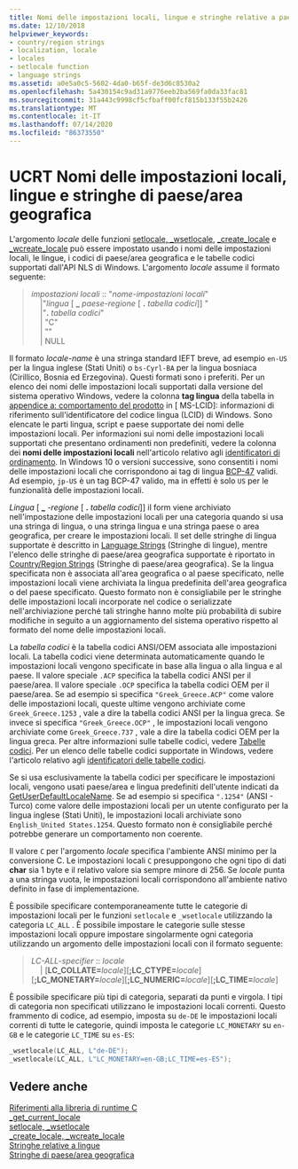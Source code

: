 ```yaml
---
title: Nomi delle impostazioni locali, lingue e stringhe relative a paesi
ms.date: 12/10/2018
helpviewer_keywords:
- country/region strings
- localization, locale
- locales
- setlocale function
- language strings
ms.assetid: a0e5a0c5-5602-4da0-b65f-de3d6c8530a2
ms.openlocfilehash: 5a430154c9ad31a9776eeb2ba569fa0da33fac81
ms.sourcegitcommit: 31a443c9998cf5cfbaff00fcf815b133f55b2426
ms.translationtype: MT
ms.contentlocale: it-IT
ms.lasthandoff: 07/14/2020
ms.locfileid: "86373550"
---
```

# <a name="ucrt-locale-names-languages-and-countryregion-strings"></a>UCRT Nomi delle impostazioni locali, lingue e stringhe di paese/area geografica

L'argomento *locale* delle funzioni [setlocale, \_wsetlocale](../c-runtime-library/reference/setlocale-wsetlocale.md), [\_create\_locale](../c-runtime-library/reference/create-locale-wcreate-locale.md) e [\_wcreate\_locale](../c-runtime-library/reference/create-locale-wcreate-locale.md) può essere impostato usando i nomi delle impostazioni locali, le lingue, i codici di paese/area geografica e le tabelle codici supportati dall'API NLS di Windows. L'argomento *locale* assume il formato seguente:

> *impostazioni locali* :: "*nome-impostazioni locali*"<br/>
&nbsp;&nbsp;&nbsp;&nbsp;\|"*lingua* \[ **\_** _paese-regione_ \[ __.__ *tabella codici*]] "<br/>
&nbsp;&nbsp;&nbsp;&nbsp;\|"__.__ *tabella codici*"<br/>
&nbsp;&nbsp;&nbsp;&nbsp;\| "C"<br/>
&nbsp;&nbsp;&nbsp;&nbsp;\| ""<br/>
&nbsp;&nbsp;&nbsp;&nbsp;\| NULL

Il formato *locale-name* è una stringa standard IEFT breve, ad esempio `en-US` per la lingua inglese (Stati Uniti) o `bs-Cyrl-BA` per la lingua bosniaca (Cirillico, Bosnia ed Erzegovina). Questi formati sono i preferiti. Per un elenco dei nomi delle impostazioni locali supportati dalla versione del sistema operativo Windows, vedere la colonna **tag lingua** della tabella in [appendice a: comportamento del prodotto](https://docs.microsoft.com/openspecs/windows_protocols/ms-lcid/a9eac961-e77d-41a6-90a5-ce1a8b0cdb9c) in \[ MS-LCID]: informazioni di riferimento sull'identificatore del codice lingua (LCID) di Windows. Sono elencate le parti lingua, script e paese supportate dei nomi delle impostazioni locali. Per informazioni sui nomi delle impostazioni locali supportati che presentano ordinamenti non predefiniti, vedere la colonna dei **nomi delle impostazioni locali** nell'articolo relativo agli [identificatori di ordinamento](/windows/win32/Intl/sort-order-identifiers). In Windows 10 o versioni successive, sono consentiti i nomi delle impostazioni locali che corrispondono ai tag di lingua [BCP-47](https://tools.ietf.org/html/bcp47) validi. Ad esempio, `jp-US` è un tag BCP-47 valido, ma in effetti è solo `US` per le funzionalità delle impostazioni locali.

*Lingua* \[ **\_** _-regione_ \[ __.__ *tabella codici*]] il form viene archiviato nell'impostazione delle impostazioni locali per una categoria quando si usa una stringa di lingua, o una stringa lingua e una stringa paese o area geografica, per creare le impostazioni locali. Il set delle stringhe di lingua supportate è descritto in [Language Strings](../c-runtime-library/language-strings.md) (Stringhe di lingue), mentre l'elenco delle stringhe di paese/area geografica supportate è riportato in [Country/Region Strings](../c-runtime-library/country-region-strings.md) (Stringhe di paese/area geografica). Se la lingua specificata non è associata all'area geografica o al paese specificato, nelle impostazioni locali viene archiviata la lingua predefinita dell'area geografica o del paese specificato. Questo formato non è consigliabile per le stringhe delle impostazioni locali incorporate nel codice o serializzate nell'archiviazione perché tali stringhe hanno molte più probabilità di subire modifiche in seguito a un aggiornamento del sistema operativo rispetto al formato del nome delle impostazioni locali.

La *tabella codici* è la tabella codici ANSI/OEM associata alle impostazioni locali. La tabella codici viene determinata automaticamente quando le impostazioni locali vengono specificate in base alla lingua o alla lingua e al paese. Il valore speciale `.ACP` specifica la tabella codici ANSI per il paese/area. Il valore speciale `.OCP` specifica la tabella codici OEM per il paese/area. Se ad esempio si specifica `"Greek_Greece.ACP"` come valore delle impostazioni locali, queste ultime vengono archiviate come `Greek_Greece.1253` , vale a dire la tabella codici ANSI per la lingua greca. Se invece si specifica `"Greek_Greece.OCP"` , le impostazioni locali vengono archiviate come `Greek_Greece.737` , vale a dire la tabella codici OEM per la lingua greca. Per altre informazioni sulle tabelle codici, vedere [Tabelle codici](../c-runtime-library/code-pages.md). Per un elenco delle tabelle codici supportate in Windows, vedere l'articolo relativo agli [identificatori delle tabelle codici](/windows/win32/Intl/code-page-identifiers).

Se si usa esclusivamente la tabella codici per specificare le impostazioni locali, vengono usati paese/area e lingua predefiniti dell'utente indicati da [GetUserDefaultLocaleName](/windows/win32/api/winnls/nf-winnls-getuserdefaultlocalename). Se ad esempio si specifica `".1254"` (ANSI - Turco) come valore delle impostazioni locali per un utente configurato per la lingua inglese (Stati Uniti), le impostazioni locali archiviate sono `English_United States.1254`. Questo formato non è consigliabile perché potrebbe generare un comportamento non coerente.

Il valore `C` per l'argomento *locale* specifica l'ambiente ANSI minimo per la conversione C. Le impostazioni locali `C` presuppongono che ogni tipo di dati **char** sia 1 byte e il relativo valore sia sempre minore di 256. Se *locale* punta a una stringa vuota, le impostazioni locali corrispondono all'ambiente nativo definito in fase di implementazione.

È possibile specificare contemporaneamente tutte le categorie di impostazioni locali per le funzioni `setlocale` e `_wsetlocale` utilizzando la categoria `LC_ALL` . È possibile impostare le categorie sulle stesse impostazioni locali oppure impostare singolarmente ogni categoria utilizzando un argomento delle impostazioni locali con il formato seguente:

> *LC-ALL-specifier* :: *locale*<br/>
&nbsp;&nbsp;&nbsp;&nbsp;\| \[**LC_COLLATE=**_locale_]\[**;LC_CTYPE=**_locale_]\[**;LC_MONETARY=**_locale_]\[**;LC_NUMERIC=**_locale_]\[**;LC_TIME=**_locale_]

È possibile specificare più tipi di categoria, separati da punti e virgola. I tipi di categoria non specificati utilizzano le impostazioni locali correnti. Questo frammento di codice, ad esempio, imposta su `de-DE` le impostazioni locali correnti di tutte le categorie, quindi imposta le categorie `LC_MONETARY` su `en-GB` e le categorie `LC_TIME` su `es-ES`:

```C
_wsetlocale(LC_ALL, L"de-DE");
_wsetlocale(LC_ALL, L"LC_MONETARY=en-GB;LC_TIME=es-ES");
```

## <a name="see-also"></a>Vedere anche

[Riferimenti alla libreria di runtime C](../c-runtime-library/c-run-time-library-reference.md)<br/>
[_get_current_locale](../c-runtime-library/reference/get-current-locale.md)<br/>
[setlocale, _wsetlocale](../c-runtime-library/reference/setlocale-wsetlocale.md)<br/>
[_create_locale, _wcreate_locale](../c-runtime-library/reference/create-locale-wcreate-locale.md)<br/>
[Stringhe relative a lingue](../c-runtime-library/language-strings.md)<br/>
[Stringhe di paese/area geografica](../c-runtime-library/country-region-strings.md)
